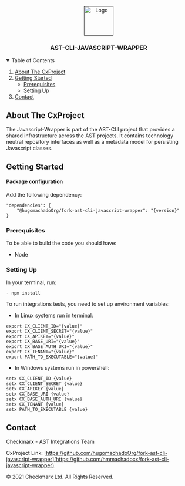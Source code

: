 <!-- PROJECT LOGO 91 -->
<br />
<p align="center">
  <a href="">
    <img src="./logo.png" alt="Logo" width="80" height="80">
  </a>

<h3 align="center">AST-CLI-JAVASCRIPT-WRAPPER</h3>

<!-- TABLE OF CONTENTS -->
<details open="open">
  <summary>Table of Contents</summary>
  <ol>
    <li>
      <a href="#about-the-project">About The CxProject</a>
    </li>
    <li>
      <a href="#getting-started">Getting Started</a>
      <ul>
        <li><a href="#prerequisites">Prerequisites</a></li>
        <li><a href="#setting-up">Setting Up</a></li>
      </ul>
    </li>
    <li><a href="#contact">Contact</a></li>
  </ol>
</details>

<!-- ABOUT THE PROJECT -->
## About The CxProject

The Javascript-Wrapper is part of the AST-CLI project that provides a shared infrastructure across the AST projects.
It contains technology neutral repository interfaces as well as a metadata model for persisting Javascript classes.

<!-- GETTING STARTED -->
## Getting Started

#### Package configuration

Add the following dependency:

```     
"dependencies": {
    "@hugomachadoOrg/fork-ast-cli-javascript-wrapper": "{version}"
}
```

### Prerequisites

To be able to build the code you should have:
* Node


### Setting Up

In your terminal, run:
```
- npm install
```

To run integrations tests, you need to set up environment variables:

- In Linux systems run in terminal:
```
export CX_CLIENT_ID="{value}"
export CX_CLIENT_SECRET="{value}"
export CX_APIKEY="{value}"
export CX_BASE_URI="{value}"
export CX_BASE_AUTH_URI="{value}"
export CX_TENANT="{value}"
export PATH_TO_EXECUTABLE="{value}"
```

- In Windows systems run in powershell:
```
setx CX_CLIENT_ID {value}
setx CX_CLIENT_SECRET {value}
setx CX_APIKEY {value}
setx CX_BASE_URI {value}
setx CX_BASE_AUTH_URI {value}
setx CX_TENANT {value}
setx PATH_TO_EXECUTABLE {value}
```

<!-- CONTACT -->
## Contact

Checkmarx - AST Integrations Team

CxProject Link: [https://github.com/hugomachadoOrg/fork-ast-cli-javascript-wrapper](https://github.com/hmmachadocx/fork-ast-cli-javascript-wrapper)


© 2021 Checkmarx Ltd. All Rights Reserved.
